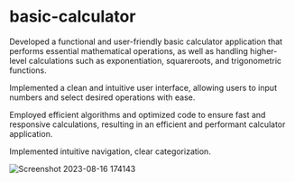 # basic-calculator

Developed a functional and user-friendly basic calculator application that performs essential mathematical operations, as well as handling higher-level calculations such as exponentiation, squareroots, and trigonometric functions.

Implemented a clean and intuitive user interface, allowing users to input numbers and select desired operations
with ease.

Employed efficient algorithms and optimized code to ensure fast and responsive calculations, resulting in an efficient
and performant calculator application.

Implemented intuitive navigation, clear categorization.

![Screenshot 2023-08-16 174143](https://github.com/SiriTetali/basic-calculator/assets/117676879/3afdba27-a5d6-4043-a4ea-f9b0536a19f4)
